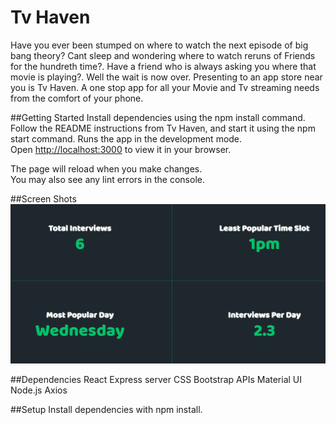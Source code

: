# Tv Haven
 Have you ever been stumped on where to watch the next episode of big bang theory? Cant sleep and wondering where to watch reruns of Friends for the hundreth time?. Have a friend who is always asking you where that movie is playing?. Well the wait is now over. Presenting to an app store near you is Tv Haven. A one stop app for all your Movie and Tv streaming needs from the comfort of your phone. 

##Getting Started
Install dependencies using the npm install command.
Follow the README instructions from Tv Haven, and start it using the npm start command.
Runs the app in the development mode.\
Open [http://localhost:3000](http://localhost:3000) to view it in your browser.

The page will reload when you make changes.\
You may also see any lint errors in the console.

##Screen Shots
!["4 PANEL VIEW"](https://github.com/Aminadft/scheduler-dashboard/blob/master/public/docs/dashboard.PNG?raw=true)

##Dependencies
React
Express server
CSS
Bootstrap
APIs
Material UI
Node.js
Axios

##Setup
Install dependencies with npm install.



